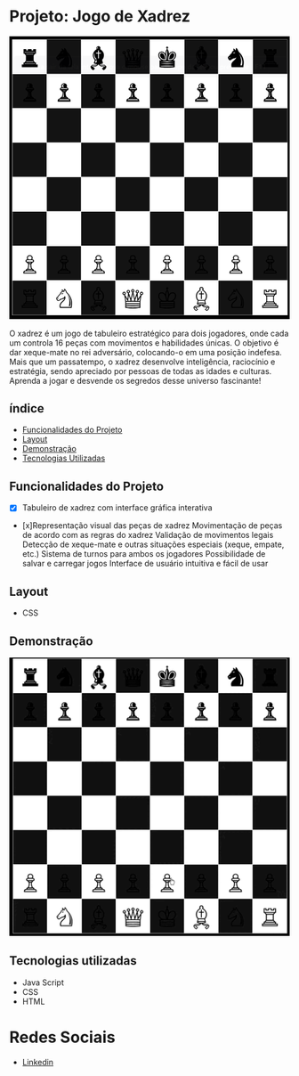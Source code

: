 # Projeto: Jogo de Xadrez

![LabelCalculadora](/assets/xadrez.png)

O xadrez é um jogo de tabuleiro estratégico para dois jogadores, onde cada um controla 16 peças com movimentos e habilidades únicas. O objetivo é dar xeque-mate no rei adversário, colocando-o em uma posição indefesa. Mais que um passatempo, o xadrez desenvolve inteligência, raciocínio e estratégia, sendo apreciado por pessoas de todas as idades e culturas. Aprenda a jogar e desvende os segredos desse universo fascinante!

## índice
- <a href="#funcionalidades-do-projeto">Funcionalidades do Projeto</a>
- <a href="#Layout">Layout<a>
- <a href="#demonstração">Demonstração<a>
- <a href="#tecnologias-utilizadas">Tecnologias Utilizadas<a>

## Funcionalidades do Projeto
- [x] Tabuleiro de xadrez com interface gráfica interativa
- [x]Representação visual das peças de xadrez
Movimentação de peças de acordo com as regras do xadrez
Validação de movimentos legais
Detecção de xeque-mate e outras situações especiais (xeque, empate, etc.)
Sistema de turnos para ambos os jogadores
Possibilidade de salvar e carregar jogos
Interface de usuário intuitiva e fácil de usar

## Layout
- CSS
<!--"Imagens"-->

## Demonstração
![Link demonstraçãoo](/assets/xadrez.gif)

## Tecnologias utilizadas
- Java Script
- CSS
- HTML

<!--## Como rodar este o projeto?-->

<!--## Autores
<img> -->

# Redes Sociais

- [Linkedin](https://www.linkedin.com/in/luan-estifer-rodrigues-pereira-7577a2285/)

<!--## Proximos passos-->
